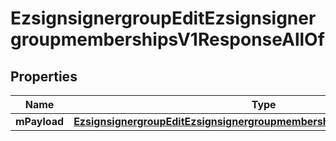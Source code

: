 

# EzsignsignergroupEditEzsignsignergroupmembershipsV1ResponseAllOf


## Properties

| Name | Type | Description | Notes |
|------------ | ------------- | ------------- | -------------|
|**mPayload** | [**EzsignsignergroupEditEzsignsignergroupmembershipsV1ResponseMPayload**](EzsignsignergroupEditEzsignsignergroupmembershipsV1ResponseMPayload.md) |  |  |



